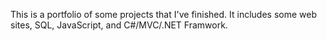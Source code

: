 This is a portfolio of some projects that I've finished. It includes some web sites, SQL, JavaScript, and C#/MVC/.NET Framwork. 

